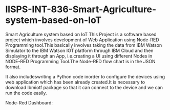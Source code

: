 # llSPS-INT-836-Smart-Agriculture-system-based-on-IoT
Smart Agriculture system based on IoT
This Project is a software based project which involves development of Web Application  using Node-RED Programming tool.This basically involves taking the data from IBM Watson Simulator to the IBM Watson IOT platform through IBM  Cloud and then displaying it through an App, i.e.creating a UI using different Nodes in NODE-RED Programming Tool.The Node-RED flow chart is in the JSON format.

It also includeswriting a Python code inorder to configure the devices using web application which has been already created.It is necessary to download Ibmiotf package so that it can connect to the device and we can run the code easily.


Node-Red Dashboard: 



